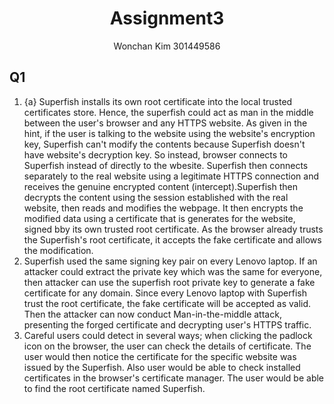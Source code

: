 <center><h1>Assignment3</h1></center>
<center>Wonchan Kim 301449586</center>

<h2>Q1</h2>

1. {a}
Superfish installs its own root certificate into the local trusted certificates store. Hence, the superfish could act as man in the middle between the user's browser and any HTTPS website. As given in the hint, if the user is talking to the website using the website's encryption key, Superfish can't modify the contents because Superfish doesn't have website's decryption key. So instead, browser connects to Superfish instead of directly to the wbesite. Superfish then connects separately to the real website using a legitimate HTTPS connection and receives the genuine encrypted content (intercept).Superfish then decrypts the content using the session established with the real website, then reads and modifies the webpage.  It then encrypts the modified data using a certificate that is generates for the website, signed bby its own trusted root certificate. As the browser already trusts the Superfish's root certificate, it accepts the fake certificate and allows the modification. 
2. Superfish used the same signing key pair on every Lenovo laptop. If an attacker could extract the private key which was the same for everyone, then attacker can use the superfish root private key to generate a fake certificate for any domain. Since every Lenovo laptop with Superfish trust the root certificate, the fake certificate will be accepted as valid. Then the attacker can now conduct Man-in-the-middle attack, presenting the forged certificate and decrypting user's HTTPS traffic. 
3. Careful users could detect in several ways; when clicking the padlock icon on the browser, the user can check the details of certificate. The user would then notice the certificate for the specific website was issued by the Superfish. Also user would be able to check installed certificates in the browser's certificate manager. The user would be able to find the root certificate named Superfish. 



